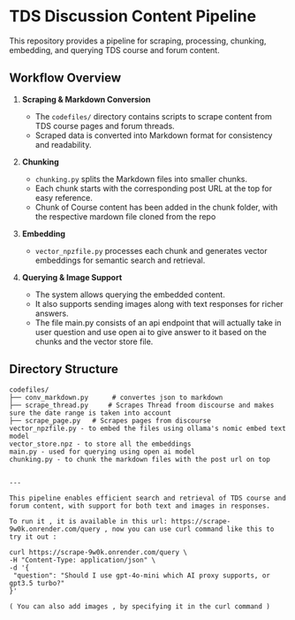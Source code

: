 # TDS Discussion Content Pipeline

This repository provides a pipeline for scraping, processing, chunking, embedding, and querying TDS course and forum content.

## Workflow Overview

1. **Scraping & Markdown Conversion**
   - The `codefiles/` directory contains scripts to scrape content from TDS course pages and forum threads.
   - Scraped data is converted into Markdown format for consistency and readability.

2. **Chunking**
   - `chunking.py` splits the Markdown files into smaller chunks.
   - Each chunk starts with the corresponding post URL at the top for easy reference.
   - Chunk of Course content has been added in the chunk folder, with the respective mardown file cloned from the repo

3. **Embedding**
   - `vector_npzfile.py` processes each chunk and generates vector embeddings for semantic search and retrieval.

4. **Querying & Image Support**
   - The system allows querying the embedded content.
   - It also supports sending images along with text responses for richer answers.
   - The file main.py consists of an api endpoint that will actually take in user question and use open ai to give answer to it based on the chunks and the vector store file.

## Directory Structure

```
codefiles/
├── conv_markdown.py      # convertes json to markdown
├── scrape_thread.py     # Scrapes Thread froom discourse and makes sure the date range is taken into account
├── scrape_page.py   # Scrapes pages from discourse
vector_npzfile.py - to embed the files using ollama's nomic embed text model
vector_store.npz - to store all the embeddings
main.py - used for querying using open ai model
chunking.py - to chunk the markdown files with the post url on top
```


   ```

---

This pipeline enables efficient search and retrieval of TDS course and forum content, with support for both text and images in responses.

To run it , it is available in this url: https://scrape-9w0k.onrender.com/query , now you can use curl command like this to try it out :

curl https://scrape-9w0k.onrender.com/query \
  -H "Content-Type: application/json" \
  -d '{
    "question": "Should I use gpt-4o-mini which AI proxy supports, or gpt3.5 turbo?"
  }'

( You can also add images , by specifying it in the curl command )
